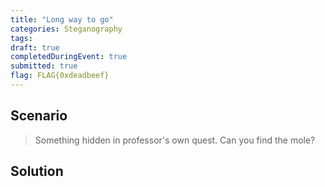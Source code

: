 ```yaml
---
title: "Long way to go"
categories: Steganography
tags: 
draft: true
completedDuringEvent: true
submitted: true
flag: FLAG{0xdeadbeef}
---
```

## Scenario

> Something hidden in professor's own quest. Can you find the mole?

## Solution
